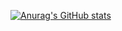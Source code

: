 [![Anurag's GitHub stats](https://github-readme-stats.vercel.app/api?username=wongqingbin)](https://github.com/anuraghazra/github-readme-stats)
